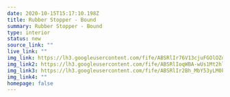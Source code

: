 ```yaml
---
date: 2020-10-15T15:17:10.198Z
title: Rubber Stopper - Bound
summary: Rubber Stopper - Bound
type: interior
status: new
source_link: ""
live_link: ""
img_link: https://lh3.googleusercontent.com/fife/ABSRlIr76V13cjuFGOlOZdBmt8jO0tMzK2ERYN3OCsmNsDCCzFVPALgMkdiMb6-jb2RNcxrceShwxSICJLrdVVggtnw4duMGJ1dcWq1XQ4wh_fvzq7SshA1jYAbsL9Rt9BviOTCtEP3N38J7hQrl50LOeOST6z7PNC35aEG3RQre60flykAIlRjxXFxUwY5Kt3qPK0kVd0HBYwFTHx-AAKKvQOYhJRtDEDqySV-6GXOqCOO5V0J5qygGXpqxHAxa1fUGh6bkSHUFY8ZymVi2dko0Kk7buVgTVLKU-NViJU9WtaGF3zfRCRt5bh4mDUwPf4FaFfIvlGyqvSQBnYs4Jx9QPaTLr7eUAyx67C3fIXr95G_nC5NCXlmcakLoe_Stpm2N9kToGaKpSCnf7j0OLty5WdZi6jNpP0CwSiAAPljgTsObxU5ADDzx-_siDRYUztKVpQksPZqs_KkAbnClMkQz7MCcJ9o52mTj4lyR560Q5zQQx-OSeb7xTBCOtCqZf279HXEiTT0uROxW2ZHZosvigBhi4C-bUXBEMGnqiA21nlwbGhlEI2CRFiT9oBojEZcJEAfg7fv2fod_hzZHKgV-txD_kJK7WpZRQhKJ6nmLN7ca7swXlzFBmbFJWcJZJp44C6lvtwwowIsNp81S85Ewr9nU213V-Mi1S4M0DmNmFzfDFAfNqLzghV-6qGTtg6gJ3_QOKIt_rb4mUfdT_LQcxh6i_jmo6AEp8w=w795-h666-ft
img_link2: https://lh3.googleusercontent.com/fife/ABSRlIoqWBA-wUs1Mt2hlrVroABlBlKxv6lLl44aH5YiQM-W-XeKTvjk_Xr87gH5oelzBKA5hGjMlBdmLJJG_bywGbB0bEnNvZ89um6Q8ppYH87CQlNjPnN7eCLtzsUGWACCdWhAF-RlDA5N83Q_hKFOWQ3Dh6jOLkvPgfkx_o6nY9Jt9EwZ_0Snr6Y8i8U957XQaEOWrH2C2jSeKkkNG2hvHdbD5VFOqrqJICY5yWT1-vVXfjw1ABPH-IXIyBhNsFT3WCuf0rCOWsk43i-n5XzELmqjhTfopKnUHZVbF50nl4iJp9eoDB25isnf5NpAttIC2_7U-4tJdxxby9D0ICfkmVkQIFrX1ZjYlZwf4Vhcg_HJa9q9yJ_xYD1fvASLmT0xSd3AAmqU9EZww9LbIKCFdAv4_VKRn-Xvt0hdX0EawvagJwFaD_U8kjOZ8VmVBeDvrtp9thk9GzY3JhIdp44o325Th8J9xWRgxXrep74KLj6U6tKf7YnnbU8r27llaYFBrJKmL6hVXIsMYkHBqZaVK3SrsH6OA03NVgiRVsJWvwipxv94UgtSrU8Fy61MeY7xEe2DF6pbLrVs0qPz4BvQ2ivIrU8JeY9M5X380ND6QH_Dtk2qIamQQe6GVq5eRx96VlyK1Qr31wZVSS-Tozac_bVOUm6-D5eTwDaY6kw3z9i25n-q8tSr2X7bxks9AKsjDhWqPclwCuwq0aZa-ocdBUsp9MY21gmszQ=w795-h666-ft
img_link3: https://lh3.googleusercontent.com/fife/ABSRlIr2Bh_MbY53yLM0ko_awEZ32ml9gRsBv7DEFozcV2dpDSuCpqdf3g_06aGRaHNNWHS4ky-UxYFEC2vuyuJdSoAjyojXlmoytuKGd7zTYm7-ePYBP47flKznTjSoVxmDaEk38VUxdYxs9z2oHHtcsFmN2gVslxq2Q0TNBz20_U8pSrKQuF5iSZJVt2arlef9FgEUQuvTBlufxtMHJylIt8yf-lfvDqxzCJ3uEewWVfMX1k4uPbJARMaVQ0iWXRZ_wA7IvoLXwB4nBo0Tjm900T7VMxEYVB4BEHPUIClaNcijKTausa68VzPaEPDdk4IMu0YokhNAahjdVNZWqAE7zlo0mjYSw22phZGGvHpEHar9e6E6I-e2_wKeTpegGLEAbv-OYJlO-LlpOotgLbabqPFwKAK9MDhmby_h9E25lRBmB_wyWOzI1Y4irhQqlsFptdsIx7fTzZ6SX8iERDngcxYfHAQdvh-E9woBtb6iDcErdQWwaVQ6xZNE18sTC47BT8_ZQhNlbBCye7T4ZxnurWSHNA2-0gyDAGj6VWZn1_3S88p5Vbm79qgiNzAVI_scYwwPSBqosqrQIPRXqhrz7y3dGsDkrXioz5_-2hMI1hauIt-zbnLGAYuX3MuSoftQ6xFKpKmyZCCi8uZUc9hBQfiasbPkrNFkFjTZ7_LarpQWQeoZTUYYbsFRR1iF0Zo1wAym8LoddgEpNMmSCG0WJtlc-qW2zg9VOg=w795-h666-ft
img_link4: ""
homepage: false
---
```

